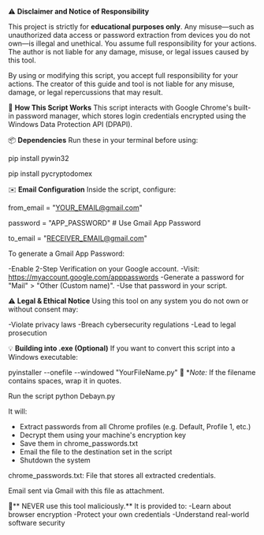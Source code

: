 ⚠️ **Disclaimer and Notice of Responsibility**

This project is strictly for **educational purposes only**. Any misuse—such as unauthorized data access or password extraction from devices you do not own—is illegal and unethical. You assume full responsibility for your actions. The author is not liable for any damage, misuse, or legal issues caused by this tool.


By using or modifying
this script, you accept full responsibility for your actions. The creator of this guide and tool is not liable for any misuse, damage, or legal repercussions that may result.

🔎 **How This Script Works**
This script interacts with Google Chrome's built-in password manager, which stores login credentials encrypted using the Windows Data Protection API (DPAPI).


📦 **Dependencies**
Run these in your terminal before using:

pip install pywin32


pip install pycryptodomex


✉️ **Email Configuration**
Inside the script, configure:

from_email = "YOUR_EMAIL@gmail.com"

password = "APP_PASSWORD"  # Use Gmail App Password

to_email = "RECEIVER_EMAIL@gmail.com"

To generate a Gmail App Password:

  -Enable 2-Step Verification on your Google account.
  -Visit: https://myaccount.google.com/apppasswords
  -Generate a password for "Mail" > "Other (Custom name)".
  -Use that password in your script.

⚠️ **Legal & Ethical Notice**
Using this tool on any system you do not own or without consent may:

  -Violate privacy laws
  -Breach cybersecurity regulations
  -Lead to legal prosecution

💡 **Building into .exe (Optional)**
If you want to convert this script into a Windows executable:

pyinstaller --onefile --windowed "YourFileName.py"
📌 **Note:* If the filename contains spaces, wrap it in quotes.

Run the script
python Debayn.py

It will:
  - Extract passwords from all Chrome profiles (e.g. Default, Profile 1, etc.)
  - Decrypt them using your machine's encryption key
  - Save them in chrome_passwords.txt
  - Email the file to the destination set in the script
  - Shutdown the system
 
chrome_passwords.txt: File that stores all extracted credentials.

Email sent via Gmail with this file as attachment.


🚫** NEVER use this tool maliciously.**
It is provided to:
  -Learn about browser encryption
  -Protect your own credentials
  -Understand real-world software security


